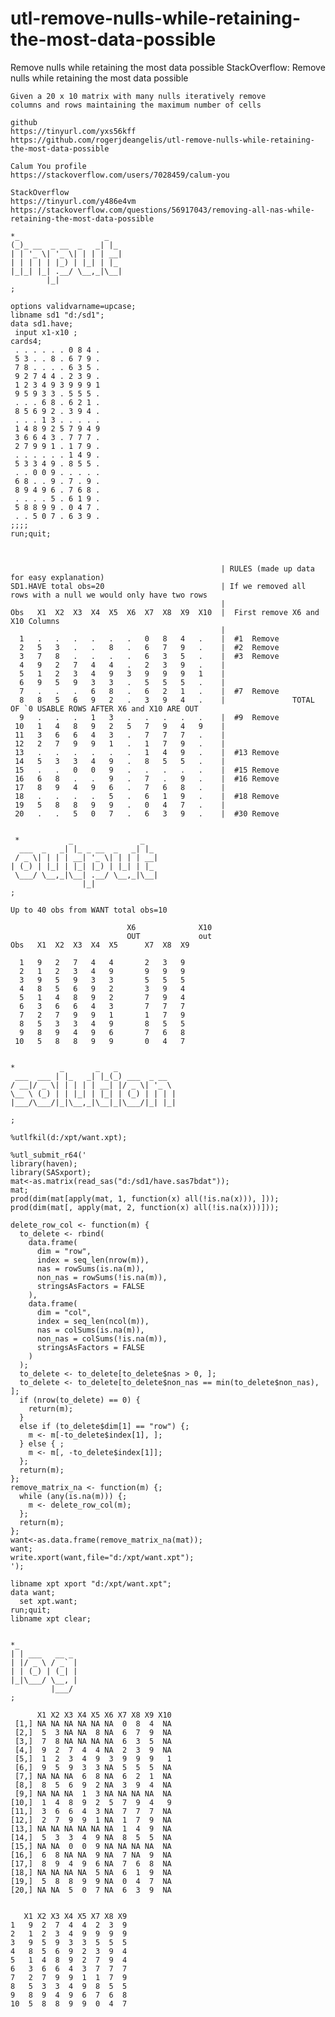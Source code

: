 # utl-remove-nulls-while-retaining-the-most-data-possible
Remove nulls while retaining the most data possible 
    StackOverflow: Remove nulls while retaining the most data possible                                                                    
                                                                                                                                          
    Given a 20 x 10 matrix with many nulls iteratively remove                                                                             
    columns and rows maintaining the maximum number of cells                                                                              
                                                                                                                                          
    github                                                                                                                                
    https://tinyurl.com/yxs56kff                                                                                                          
    https://github.com/rogerjdeangelis/utl-remove-nulls-while-retaining-the-most-data-possible                                            
                                                                                                                                          
    Calum You profile                                                                                                                     
    https://stackoverflow.com/users/7028459/calum-you                                                                                     
                                                                                                                                          
    StackOverflow                                                                                                                         
    https://tinyurl.com/y486e4vm                                                                                                          
    https://stackoverflow.com/questions/56917043/removing-all-nas-while-retaining-the-most-data-possible                                  
                                                                                                                                          
    *_                   _                                                                                                                
    (_)_ __  _ __  _   _| |_                                                                                                              
    | | '_ \| '_ \| | | | __|                                                                                                             
    | | | | | |_) | |_| | |_                                                                                                              
    |_|_| |_| .__/ \__,_|\__|                                                                                                             
            |_|                                                                                                                           
    ;                                                                                                                                     
                                                                                                                                          
    options validvarname=upcase;                                                                                                          
    libname sd1 "d:/sd1";                                                                                                                 
    data sd1.have;                                                                                                                        
     input x1-x10 ;                                                                                                                       
    cards4;                                                                                                                               
     . . . . . . 0 8 4 .                                                                                                                  
     5 3 . . 8 . 6 7 9 .                                                                                                                  
     7 8 . . . . 6 3 5 .                                                                                                                  
     9 2 7 4 4 . 2 3 9 .                                                                                                                  
     1 2 3 4 9 3 9 9 9 1                                                                                                                  
     9 5 9 3 3 . 5 5 5 .                                                                                                                  
     . . . 6 8 . 6 2 1 .                                                                                                                  
     8 5 6 9 2 . 3 9 4 .                                                                                                                  
     . . . 1 3 . . . . .                                                                                                                  
     1 4 8 9 2 5 7 9 4 9                                                                                                                  
     3 6 6 4 3 . 7 7 7 .                                                                                                                  
     2 7 9 9 1 . 1 7 9 .                                                                                                                  
     . . . . . . 1 4 9 .                                                                                                                  
     5 3 3 4 9 . 8 5 5 .                                                                                                                  
     . . 0 0 9 . . . . .                                                                                                                  
     6 8 . . 9 . 7 . 9 .                                                                                                                  
     8 9 4 9 6 . 7 6 8 .                                                                                                                  
     . . . . 5 . 6 1 9 .                                                                                                                  
     5 8 8 9 9 . 0 4 7 .                                                                                                                  
     . . 5 0 7 . 6 3 9 .                                                                                                                  
    ;;;;                                                                                                                                  
    run;quit;                                                                                                                             
                                                                                                                                          
                                                                                                                                          
                                                                                                                                          
                                                   | RULES (made up data for easy explanation)                                            
    SD1.HAVE total obs=20                          | If we removed all rows with a null we would only have two rows                       
                                                   |                                                                                      
    Obs   X1  X2  X3  X4  X5  X6  X7  X8  X9  X10  |  First remove X6 and X10 Columns                                                     
                                                   |                                                                                      
      1   .   .   .   .   .   .   0   8   4   .    |  #1  Remove                                                                          
      2   5   3   .   .   8   .   6   7   9   .    |  #2  Remove                                                                          
      3   7   8   .   .   .   .   6   3   5   .    |  #3  Remove                                                                          
      4   9   2   7   4   4   .   2   3   9   .    |                                                                                      
      5   1   2   3   4   9   3   9   9   9   1    |                                                                                      
      6   9   5   9   3   3   .   5   5   5   .    |                                                                                      
      7   .   .   .   6   8   .   6   2   1   .    |  #7  Remove                                                                          
      8   8   5   6   9   2   .   3   9   4   .    |               TOTAL OF `0 USABLE ROWS AFTER X6 and X10 ARE OUT                       
      9   .   .   .   1   3   .   .   .   .   .    |  #9  Remove                                                                          
     10   1   4   8   9   2   5   7   9   4   9    |                                                                                      
     11   3   6   6   4   3   .   7   7   7   .    |                                                                                      
     12   2   7   9   9   1   .   1   7   9   .    |                                                                                      
     13   .   .   .   .   .   .   1   4   9   .    |  #13 Remove                                                                          
     14   5   3   3   4   9   .   8   5   5   .    |                                                                                      
     15   .   .   0   0   9   .   .   .   .   .    |  #15 Remove                                                                          
     16   6   8   .   .   9   .   7   .   9   .    |  #16 Remove                                                                          
     17   8   9   4   9   6   .   7   6   8   .    |                                                                                      
     18   .   .   .   .   5   .   6   1   9   .    |  #18 Remove                                                                          
     19   5   8   8   9   9   .   0   4   7   .    |                                                                                      
     20   .   .   5   0   7   .   6   3   9   .    |  #30 Remove                                                                          
                                                                                                                                          
                                                                                                                                          
     *           _               _                                                                                                        
      ___  _   _| |_ _ __  _   _| |_                                                                                                      
     / _ \| | | | __| '_ \| | | | __|                                                                                                     
    | (_) | |_| | |_| |_) | |_| | |_                                                                                                      
     \___/ \__,_|\__| .__/ \__,_|\__|                                                                                                     
                    |_|                                                                                                                   
    ;                                                                                                                                     
                                                                                                                                          
    Up to 40 obs from WANT total obs=10                                                                                                   
                                                                                                                                          
                              X6              X10                                                                                         
                              OUT             out                                                                                         
    Obs   X1  X2  X3  X4  X5      X7  X8  X9                                                                                              
                                                                                                                                          
      1   9   2   7   4   4       2   3   9                                                                                               
      2   1   2   3   4   9       9   9   9                                                                                               
      3   9   5   9   3   3       5   5   5                                                                                               
      4   8   5   6   9   2       3   9   4                                                                                               
      5   1   4   8   9   2       7   9   4                                                                                               
      6   3   6   6   4   3       7   7   7                                                                                               
      7   2   7   9   9   1       1   7   9                                                                                               
      8   5   3   3   4   9       8   5   5                                                                                               
      9   8   9   4   9   6       7   6   8                                                                                               
     10   5   8   8   9   9       0   4   7                                                                                               
                                                                                                                                          
                                                                                                                                          
    *          _       _   _                                                                                                              
     ___  ___ | |_   _| |_(_) ___  _ __                                                                                                   
    / __|/ _ \| | | | | __| |/ _ \| '_ \                                                                                                  
    \__ \ (_) | | |_| | |_| | (_) | | | |                                                                                                 
    |___/\___/|_|\__,_|\__|_|\___/|_| |_|                                                                                                 
                                                                                                                                          
    ;                                                                                                                                     
                                                                                                                                          
    %utlfkil(d:/xpt/want.xpt);                                                                                                            
                                                                                                                                          
    %utl_submit_r64('                                                                                                                     
    library(haven);                                                                                                                       
    library(SASxport);                                                                                                                    
    mat<-as.matrix(read_sas("d:/sd1/have.sas7bdat"));                                                                                     
    mat;                                                                                                                                  
    prod(dim(mat[apply(mat, 1, function(x) all(!is.na(x))), ]));                                                                          
    prod(dim(mat[, apply(mat, 2, function(x) all(!is.na(x)))]));                                                                          
                                                                                                                                          
    delete_row_col <- function(m) {                                                                                                       
      to_delete <- rbind(                                                                                                                 
        data.frame(                                                                                                                       
          dim = "row",                                                                                                                    
          index = seq_len(nrow(m)),                                                                                                       
          nas = rowSums(is.na(m)),                                                                                                        
          non_nas = rowSums(!is.na(m)),                                                                                                   
          stringsAsFactors = FALSE                                                                                                        
        ),                                                                                                                                
        data.frame(                                                                                                                       
          dim = "col",                                                                                                                    
          index = seq_len(ncol(m)),                                                                                                       
          nas = colSums(is.na(m)),                                                                                                        
          non_nas = colSums(!is.na(m)),                                                                                                   
          stringsAsFactors = FALSE                                                                                                        
        )                                                                                                                                 
      );                                                                                                                                  
      to_delete <- to_delete[to_delete$nas > 0, ];                                                                                        
      to_delete <- to_delete[to_delete$non_nas == min(to_delete$non_nas), ];                                                              
      if (nrow(to_delete) == 0) {                                                                                                         
        return(m);                                                                                                                        
      }                                                                                                                                   
      else if (to_delete$dim[1] == "row") {;                                                                                              
        m <- m[-to_delete$index[1], ];                                                                                                    
      } else { ;                                                                                                                          
        m <- m[, -to_delete$index[1]];                                                                                                    
      };                                                                                                                                  
      return(m);                                                                                                                          
    };                                                                                                                                    
    remove_matrix_na <- function(m) {;                                                                                                    
      while (any(is.na(m))) {;                                                                                                            
        m <- delete_row_col(m);                                                                                                           
      };                                                                                                                                  
      return(m);                                                                                                                          
    };                                                                                                                                    
    want<-as.data.frame(remove_matrix_na(mat));                                                                                           
    want;                                                                                                                                 
    write.xport(want,file="d:/xpt/want.xpt");                                                                                             
    ');                                                                                                                                   
                                                                                                                                          
    libname xpt xport "d:/xpt/want.xpt";                                                                                                  
    data want;                                                                                                                            
      set xpt.want;                                                                                                                       
    run;quit;                                                                                                                             
    libname xpt clear;                                                                                                                    
                                                                                                                                          
                                                                                                                                          
    *_                                                                                                                                    
    | | ___   __ _                                                                                                                        
    | |/ _ \ / _` |                                                                                                                       
    | | (_) | (_| |                                                                                                                       
    |_|\___/ \__, |                                                                                                                       
             |___/                                                                                                                        
    ;                                                                                                                                     
                                                                                                                                          
          X1 X2 X3 X4 X5 X6 X7 X8 X9 X10                                                                                                  
     [1,] NA NA NA NA NA NA  0  8  4  NA                                                                                                  
     [2,]  5  3 NA NA  8 NA  6  7  9  NA                                                                                                  
     [3,]  7  8 NA NA NA NA  6  3  5  NA                                                                                                  
     [4,]  9  2  7  4  4 NA  2  3  9  NA                                                                                                  
     [5,]  1  2  3  4  9  3  9  9  9   1                                                                                                  
     [6,]  9  5  9  3  3 NA  5  5  5  NA                                                                                                  
     [7,] NA NA NA  6  8 NA  6  2  1  NA                                                                                                  
     [8,]  8  5  6  9  2 NA  3  9  4  NA                                                                                                  
     [9,] NA NA NA  1  3 NA NA NA NA  NA                                                                                                  
    [10,]  1  4  8  9  2  5  7  9  4   9                                                                                                  
    [11,]  3  6  6  4  3 NA  7  7  7  NA                                                                                                  
    [12,]  2  7  9  9  1 NA  1  7  9  NA                                                                                                  
    [13,] NA NA NA NA NA NA  1  4  9  NA                                                                                                  
    [14,]  5  3  3  4  9 NA  8  5  5  NA                                                                                                  
    [15,] NA NA  0  0  9 NA NA NA NA  NA                                                                                                  
    [16,]  6  8 NA NA  9 NA  7 NA  9  NA                                                                                                  
    [17,]  8  9  4  9  6 NA  7  6  8  NA                                                                                                  
    [18,] NA NA NA NA  5 NA  6  1  9  NA                                                                                                  
    [19,]  5  8  8  9  9 NA  0  4  7  NA                                                                                                  
    [20,] NA NA  5  0  7 NA  6  3  9  NA                                                                                                  
                                                                                                                                          
                                                                                                                                          
       X1 X2 X3 X4 X5 X7 X8 X9                                                                                                            
    1   9  2  7  4  4  2  3  9                                                                                                            
    2   1  2  3  4  9  9  9  9                                                                                                            
    3   9  5  9  3  3  5  5  5                                                                                                            
    4   8  5  6  9  2  3  9  4                                                                                                            
    5   1  4  8  9  2  7  9  4                                                                                                            
    6   3  6  6  4  3  7  7  7                                                                                                            
    7   2  7  9  9  1  1  7  9                                                                                                            
    8   5  3  3  4  9  8  5  5                                                                                                            
    9   8  9  4  9  6  7  6  8                                                                                                            
    10  5  8  8  9  9  0  4  7                                                                                                            
                                                                                                                                          
                                                                                                                                          
